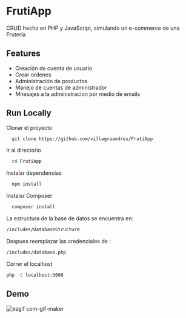 
# FrutiApp

CRUD hecho en PHP y JavaScript, simulando un e-commerce de una Fruteria 

## Features

- Creación de cuenta de usuario
- Crear ordenes 
- Administración de productos
- Manejo de cuentas de administrador
- Mnesajes a la administracion por medio de emails


## Run Locally

Clonar el proyecto
```bash
  git clone https://github.com/villagraandres/FrutiApp
```

Ir al directorio

```bash
  cd FrutiApp
```

Instalar dependencias

```bash
  npm install
```

Instalar Composer

```bash
  composer install
```

La estructura de la base de datos se encuentra en: 
```bash
/includes/DatabaseStructure
```
Despues reemplazar las credenciales de :
```bash
/includes/database.php
```
Correr el localhost
```bash
php -S localhost:3000
```


## Demo

![ezgif com-gif-maker](https://user-images.githubusercontent.com/82686244/178617846-e8aa5e37-5145-4f02-a02b-02129acfc241.gif)



